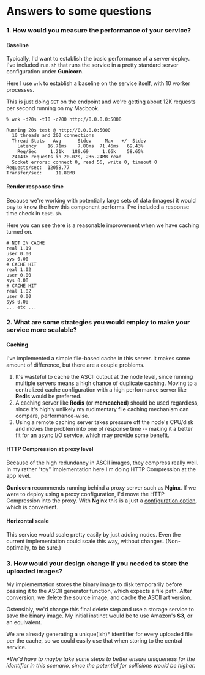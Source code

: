 # Answers to some questions

### 1. How would you measure the performance of your service?

#### Baseline
Typically, I'd want to establish the basic performance of a server deploy. I've included `run.sh` that runs the service in a pretty standard server configuration under **Gunicorn**.

Here I use `wrk` to establish a baseline on the service itself, with 10 worker processes.


This is just doing `GET` on the endpoint and we're getting about 12K requests per second running on my Macbook.

```
% wrk -d20s -t10 -c200 http://0.0.0.0:5000

Running 20s test @ http://0.0.0.0:5000
  10 threads and 200 connections
  Thread Stats   Avg      Stdev     Max   +/- Stdev
    Latency    16.71ms    7.80ms  71.46ms   69.43%
    Req/Sec     1.21k   189.69     1.66k    58.65%
  241436 requests in 20.02s, 236.24MB read
  Socket errors: connect 0, read 56, write 0, timeout 0
Requests/sec:  12058.77
Transfer/sec:     11.80MB
```
#### Render response time
Because we're working with potentially large sets of data (images) it would pay to know the how this component performs. I've included a response time check in `test.sh`. 

Here you can see there is a reasonable improvement when we have caching turned on.

```
# NOT IN CACHE
real 1.19
user 0.00
sys 0.00
# CACHE HIT
real 1.02
user 0.00
sys 0.00
# CACHE HIT
real 1.02
user 0.00
sys 0.00
... etc ...
```

### 2. What are some strategies you would employ to make your service more scalable?

#### Caching
I've implemented a simple file-based cache in this server. It makes some amount of difference, but there are a couple problems. 

1. It's wasteful to cache the ASCII output at the node level, since running multiple servers means a high chance of duplicate caching. Moving to a centralized cache configuration with a high performance server like **Redis** would be preferred.
2. A caching server like **Redis** (or **memcached**) should be used regardless, since it's highly unlikely my rudimentary file caching mechanism can compare, performance-wise.
3. Using a remote caching server takes pressure off the node's CPU/disk and moves the problem into one of response time -- making it a better fit for an async I/O service, which may provide some benefit.

#### HTTP Compression at proxy level
Because of the high redundancy in ASCII images, they compress really well. In my rather "toy" implementation here I'm doing HTTP Compression at the app level.

**Gunicorn** recommends running behind a proxy server such as **Nginx**. If we were to deploy using a proxy configuration, I'd move the HTTP Compression into the proxy. With **Nginx** this is a just a [configuration option](https://www.nginx.com/resources/admin-guide/compression-and-decompression/), which is convenient. 

#### Horizontal scale
This service would scale pretty easily by just adding nodes. Even the current implementation could scale this way, without changes. (Non-optimally, to be sure.)

### 3. How would your design change if you needed to store the uploaded images?

My implementation stores the binary image to disk temporarily before passing it to the ASCII generator function, which expects a file path. After conversion, we delete the source image, and cache the ASCII art version.

Ostensibly, we'd change this final delete step and use a storage service to save the binary image. My initial instinct would be to use Amazon's **S3**, or an equivalent.

We are already generating a unique(ish)* identifier for every uploaded file per the cache, so we could easily use that when storing to the central service.

_*We'd have to maybe take some steps to better ensure uniqueness for the identifier in this scenario, since the potential for collisions would be higher._